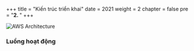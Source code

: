 +++
title = "Kiến trúc triển khai"
date = 2021
weight = 2
chapter = false
pre = "<b>2. </b>"
+++

![AWS Architecture](/images/architecture.png)

### Luồng hoạt động
